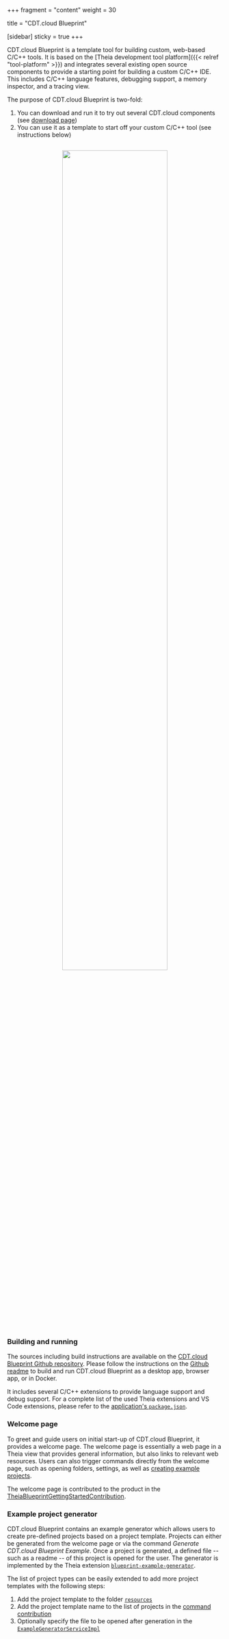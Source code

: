 +++
fragment = "content"
weight = 30

title = "CDT.cloud Blueprint"

[sidebar]
  sticky = true
+++

CDT.cloud Blueprint is a template tool for building custom, web-based C/C++ tools.
It is based on the [Theia development tool platform]({{< relref  "tool-platform" >}}) and integrates several existing open source components to provide a starting point for building a custom C/C++ IDE.
This includes C/C++ language features, debugging support, a memory inspector, and a tracing view.

The purpose of CDT.cloud Blueprint is two-fold:

1. You can download and run it to try out several CDT.cloud components (see [download page](/#blueprint))
2. You can use it as a template to start off your custom C/C++ tool (see instructions below)

<p align="center" style="padding-top: 1em; padding-bottom: 1em">
  <img src="/images/diagramanimated.gif" width="70%" style="border-radius: 5px" />
</p>

### Building and running

The sources including build instructions are available on the [CDT.cloud Blueprint Github repository](https://github.com/eclipse-cdt-cloud/cdt-cloud-blueprint).
Please follow the instructions on the [Github readme](https://github.com/eclipse-cdt-cloud/cdt-cloud-blueprint/blob/master/README.md) to build and run CDT.cloud Blueprint as a desktop app, browser app, or in Docker.

It includes several C/C++ extensions to provide language support and debug support.
For a complete list of the used Theia extensions and VS Code extensions, please refer to the [application's `package.json`](https://github.com/eclipse-cdt-cloud/cdt-cloud-blueprint/blob/master/applications/electron/package.json).

### Welcome page

To greet and guide users on initial start-up of CDT.cloud Blueprint, it provides a welcome page.
The welcome page is essentially a web page in a Theia view that provides general information, but also links to relevant web resources.
Users can also trigger commands directly from the welcome page, such as opening folders, settings, as well as [creating example projects](#example-project-generator).

The welcome page is contributed to the product in the [TheiaBlueprintGettingStartedContribution](https://github.com/eclipse-cdt-cloud/cdt-cloud-blueprint/blob/master/theia-extensions/theia-blueprint-product/src/browser/theia-blueprint-getting-started-contribution.ts).

### Example project generator

CDT.cloud Blueprint contains an example generator which allows users to create pre-defined projects based on a project template.
Projects can either be generated from the welcome page or via the command *Generate CDT.cloud Blueprint Example*.
Once a project is generated, a defined file -- such as a readme -- of this project is opened for the user.
The generator is implemented by the Theia extension [`blueprint-example-generator`](https://github.com/eclipse-cdt-cloud/cdt-cloud-blueprint/blob/master/theia-extensions/blueprint-example-generator).

The list of project types can be easily extended to add more project templates with the following steps:

1. Add the project template to the folder [`resources`](https://github.com/eclipse-cdt-cloud/cdt-cloud-blueprint/tree/master/theia-extensions/blueprint-example-generator/resources)
2. Add the project template name to the list of projects in the [command contribution](https://github.com/eclipse-cdt-cloud/cdt-cloud-blueprint/blob/master/theia-extensions/blueprint-example-generator/src/browser/example-generator-contribution.ts)
3. Optionally specify the file to be opened after generation in the [`ExampleGeneratorServiceImpl`](https://github.com/eclipse-cdt-cloud/cdt-cloud-blueprint/blob/master/theia-extensions/blueprint-example-generator/src/node/example-generator-service.ts)
